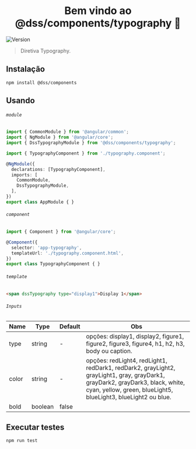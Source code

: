 <h1 align="center">Bem vindo ao @dss/components/typography 👋</h1>
<p>
  <img alt="Version" src="https://img.shields.io/badge/adicionado%20na%20versão-1.2.0-blue.svg?cacheSeconds=2592000" />
</p>

> Diretiva Typography.

## Instalação

```shell
npm install @dss/components
```

## Usando

###### `module`

```ts
import { CommonModule } from '@angular/common';
import { NgModule } from '@angular/core';
import { DssTypographyModule } from '@dss/components/typography';

import { TypographyComponent } from './typography.component';

@NgModule({
  declarations: [TypographyComponent],
  imports: [
    CommonModule,
    DssTypographyModule,
  ],
})
export class AppModule { }
```

###### `component`

```ts
import { Component } from '@angular/core';

@Component({
  selector: 'app-typography',
  templateUrl: './typography.component.html',
})
export class TypographyComponent { }
```

###### `template`

```html
<span dssTypography type="display1">Display 1</span>
```

###### `Inputs`
Name  | Type    | Default | Obs                                                                                                                                                                                             |
----- | ------- | ------- | ----------------------------------------------------------------------------------------------------------------------------------------------------------------------------------------------- |
type  | string  | -       | opções: display1, display2, figure1, figure2, figure3, figure4, h1, h2, h3, body ou caption.                                                                                                    |
color | string  | -       | opções: redLight4, redLight1, redDark1, redDark2, grayLight2, grayLight1, gray, grayDark1, grayDark2, grayDark3, black, white, cyan, yellow, green, blueLight5, blueLight3, blueLight2 ou blue. |
bold  | boolean | false   |                                                                                                                                                                                                 |

## Executar testes

```sh
npm run test
```
